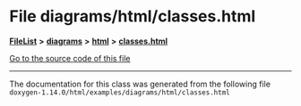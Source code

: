

# File diagrams/html/classes.html



[**FileList**](files.md) **>** [**diagrams**](dir_1d8108902fe9fce2c57b5dd3e7275f0e.md) **>** [**html**](dir_4a624174fd5a184fb57d315f1eb34b84.md) **>** [**classes.html**](diagrams_2html_2classes_8html.md)

[Go to the source code of this file](diagrams_2html_2classes_8html_source.md)





































































------------------------------
The documentation for this class was generated from the following file `doxygen-1.14.0/html/examples/diagrams/html/classes.html`

